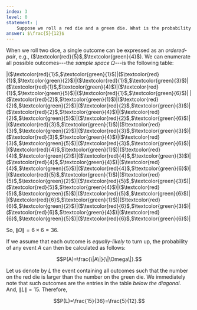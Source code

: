 ```yaml
---
index: 3
level: 0
statement: |
    Suppose we roll a red die and a green die. What is the probability that the number on the red die is larger than the number on the green die?
answer: $\frac{5}{12}$
---
```

When we roll two dice, a single outcome can be expressed as an *ordered-pair*,
e.g., ($\textcolor{red}{5}$,$\textcolor{green}{4}$). We can enumerate all
possible outcomes---the *sample space* $\Omega$---is the following table:

|($\textcolor{red}{1}$,$\textcolor{green}{1}$)|($\textcolor{red}{1}$,$\textcolor{green}{2}$)|($\textcolor{red}{1}$,$\textcolor{green}{3}$)|($\textcolor{red}{1}$,$\textcolor{green}{4}$)|($\textcolor{red}{1}$,$\textcolor{green}{5}$)|($\textcolor{red}{1}$,$\textcolor{green}{6}$)|
|($\textcolor{red}{2}$,$\textcolor{green}{1}$)|($\textcolor{red}{2}$,$\textcolor{green}{2}$)|($\textcolor{red}{2}$,$\textcolor{green}{3}$)|($\textcolor{red}{2}$,$\textcolor{green}{4}$)|($\textcolor{red}{2}$,$\textcolor{green}{5}$)|($\textcolor{red}{2}$,$\textcolor{green}{6}$)|
|($\textcolor{red}{3}$,$\textcolor{green}{1}$)|($\textcolor{red}{3}$,$\textcolor{green}{2}$)|($\textcolor{red}{3}$,$\textcolor{green}{3}$)|($\textcolor{red}{3}$,$\textcolor{green}{4}$)|($\textcolor{red}{3}$,$\textcolor{green}{5}$)|($\textcolor{red}{3}$,$\textcolor{green}{6}$)|
|($\textcolor{red}{4}$,$\textcolor{green}{1}$)|($\textcolor{red}{4}$,$\textcolor{green}{2}$)|($\textcolor{red}{4}$,$\textcolor{green}{3}$)|($\textcolor{red}{4}$,$\textcolor{green}{4}$)|($\textcolor{red}{4}$,$\textcolor{green}{5}$)|($\textcolor{red}{4}$,$\textcolor{green}{6}$)|
|($\textcolor{red}{5}$,$\textcolor{green}{1}$)|($\textcolor{red}{5}$,$\textcolor{green}{2}$)|($\textcolor{red}{5}$,$\textcolor{green}{3}$)|($\textcolor{red}{5}$,$\textcolor{green}{4}$)|($\textcolor{red}{5}$,$\textcolor{green}{5}$)|($\textcolor{red}{5}$,$\textcolor{green}{6}$)|
|($\textcolor{red}{6}$,$\textcolor{green}{1}$)|($\textcolor{red}{6}$,$\textcolor{green}{2}$)|($\textcolor{red}{6}$,$\textcolor{green}{3}$)|($\textcolor{red}{6}$,$\textcolor{green}{4}$)|($\textcolor{red}{6}$,$\textcolor{green}{5}$)|($\textcolor{red}{6}$,$\textcolor{green}{6}$)|

So, $\|\Omega\|=6\times6=36$. 

If we assume that each outcome is *equally-likely* to turn up, the probability
of any event $A$ can then be calculated as follows:

$$P(A)=\frac{\|A\|}{\|\Omega\|}.$$

Let us denote by $L$ the event containing all outcomes such that the number on the red die is larger than the number on the green die. We immediately note that such outcomes are the entries in the table *below the diagonal*. And,
$\|L\|=15$. Therefore, 

$$P(L)=\frac{15}{36}=\frac{5}{12}.$$

